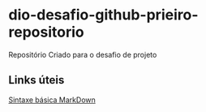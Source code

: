 # dio-desafio-github-prieiro-repositorio
Repositório Criado para o desafio de projeto

## Links úteis
[Sintaxe básica MarkDown](https://www.markdownguide.org/basic-syntax/)
